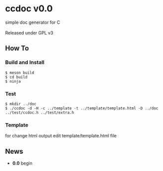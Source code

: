 # ccdoc v0.0
simple doc generator for C</br>
</br>
Released under GPL v3</br>

## How To

### Build and Install
```
$ meson build
$ cd build
$ ninja
```

### Test
```
$ mkdir ../doc
$ ./ccdoc -d -H -c ../template -t ../template/template.html -D ../doc ../test/ccdoc.h ../test/extra.h
```

### Template
for change html output edit template/template.html file</br>

## News
* **0.0**  begin


